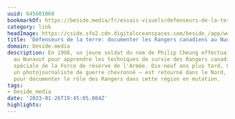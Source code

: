 ```yaml
---
uuid: 645601068
bookmarkOf: https://beside.media/fr/essais-visuels/defenseurs-de-la-terre/
category: link
headImage: https://cside.sfo2.cdn.digitaloceanspaces.com/beside_/app/www/2020/10/003-20170827-RangerPatrol-0013-flat.jpg
title: 'Défenseurs de la terre: documenter les Rangers canadiens au Nunavut'
domain: beside.media
description: En 1998, un jeune soldat du nom de Philip Cheung effectuait un voyage
  au Nunavut pour apprendre les techniques de survie des Rangers canadiens, une unité
  spéciale de la Force de réserve de l'Armée. Dix-neuf ans plus tard, Cheung — devenu
  un photojournaliste de guerre chevronné — est retourné dans le Nord, cette fois
  pour documenter le rôle des Rangers dans cette région en mutation.
tags:
- beside_media
date: '2023-01-26T19:45:05.004Z'
highlights: 
---
```



